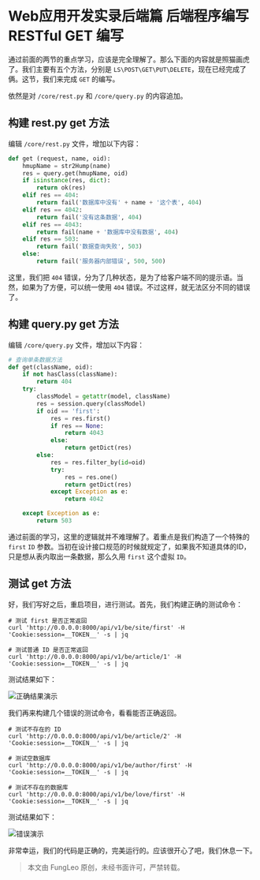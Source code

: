 # Web应用开发实录后端篇 后端程序编写 RESTful GET 编写

通过前面的两节的重点学习，应该是完全理解了。那么下面的内容就是照猫画虎了。我们主要有五个方法，分别是 `LS\POST\GET\PUT\DELETE`，现在已经完成了俩。这节，我们来完成 `GET` 的编写。

依然是对 `/core/rest.py` 和 `/core/query.py` 的内容追加。

## 构建 rest.py get 方法

编辑 `/core/rest.py` 文件，增加以下内容：

```python
def get (request, name, oid):
    hmupName = str2Hump(name)
    res = query.get(hmupName, oid)
    if isinstance(res, dict):
        return ok(res)
    elif res == 404:
        return fail('数据库中没有' + name + '这个表', 404)
    elif res == 4042:
        return fail('没有这条数据', 404)
    elif res == 4043:
        return fail(name + '数据库中没有数据', 404)
    elif res == 503:
        return fail('数据查询失败', 503)
    else:
        return fail('服务器内部错误', 500, 500)
```

这里，我们把 `404` 错误，分为了几种状态，是为了给客户端不同的提示语。当然，如果为了方便，可以统一使用 `404` 错误。不过这样，就无法区分不同的错误了。

## 构建 query.py get 方法

编辑 `/core/query.py` 文件，增加以下内容：

```python
# 查询单条数据方法
def get(className, oid):
    if not hasClass(className):
        return 404
    try:
        classModel = getattr(model, className)
        res = session.query(classModel)
        if oid == 'first':
            res = res.first()
            if res == None:
                return 4043
            else:
                return getDict(res)
        else:
            res = res.filter_by(id=oid)
            try:
                res = res.one()
                return getDict(res)
            except Exception as e:
                return 4042

    except Exception as e:
        return 503
```

通过前面的学习，这里的逻辑就并不难理解了。着重点是我们构造了一个特殊的 `first` `ID` 参数。当初在设计接口规范的时候就规定了，如果我不知道具体的ID，只是想从表内取出一条数据，那么久用 `first` 
这个虚拟 `ID`。

## 测试 get 方法

好，我们写好之后，重启项目，进行测试。首先，我们构建正确的测试命令：

```#
# 测试 first 是否正常返回
curl 'http://0.0.0.0:8000/api/v1/be/site/first' -H 'Cookie:session=__TOKEN__' -s | jq

# 测试普通 ID 是否正常返回
curl 'http://0.0.0.0:8000/api/v1/be/article/1' -H 'Cookie:session=__TOKEN__' -s | jq
```

测试结果如下：

![正确结果演示](https://raw.githubusercontent.com/fengcms/articles/master/image/89/29f9ccc015df19c66d6c5abb22990e.jpg)

我们再来构建几个错误的测试命令，看看能否正确返回。

```#
# 测试不存在的 ID
curl 'http://0.0.0.0:8000/api/v1/be/article/2' -H 'Cookie:session=__TOKEN__' -s | jq

# 测试空数据库
curl 'http://0.0.0.0:8000/api/v1/be/author/first' -H 'Cookie:session=__TOKEN__' -s | jq

# 测试不存在的数据库
curl 'http://0.0.0.0:8000/api/v1/be/love/first' -H 'Cookie:session=__TOKEN__' -s | jq
```

测试结果如下：

![错误演示](https://raw.githubusercontent.com/fengcms/articles/master/image/5e/2be0186c83653e2971f360feff96f1.jpg)

非常幸运，我们的代码是正确的，完美运行的。应该很开心了吧，我们休息一下。

> 本文由 FungLeo 原创，未经书面许可，严禁转载。

